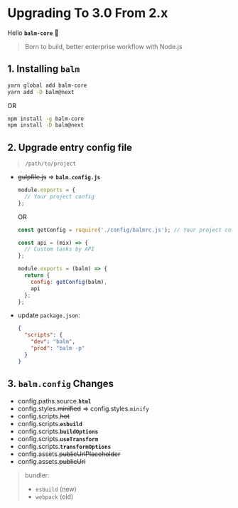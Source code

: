 # Upgrading To 3.0 From 2.x

Hello **`balm-core`** :tada:

> Born to build, better enterprise workflow with Node.js

## 1. Installing **`balm`**

```sh
yarn global add balm-core
yarn add -D balm@next
```

OR

```sh
npm install -g balm-core
npm install -D balm@next
```

## 2. Upgrade entry config file

> `/path/to/project`

- <del>gulpfile.js</del> => **`balm.config.js`**

  ```js
  module.exports = {
    // Your project config
  };
  ```

  OR

  ```js
  const getConfig = require('./config/balmrc.js'); // Your project config

  const api = (mix) => {
    // Custom tasks by API
  };

  module.exports = (balm) => {
    return {
      config: getConfig(balm),
      api
    };
  };
  ```

- update `package.json`:

  ```json
  {
    "scripts": {
      "dev": "balm",
      "prod": "balm -p"
    }
  }
  ```

## 3. `balm.config` Changes

- config.paths.source.**`html`**
- config.styles.<del>minified</del> => config.styles.`minify`
- config.scripts.<del>hot</del>
- config.scripts.**`esbuild`**
- config.scripts.**`buildOptions`**
- config.scripts.**`useTransform`**
- config.scripts.**`transformOptions`**
- config.assets.<del>publicUrlPlaceholder</del>
- config.assets.<del>publicUrl</del>

> bundler:
>
> - `esbuild` (new)
> - `webpack` (old)
